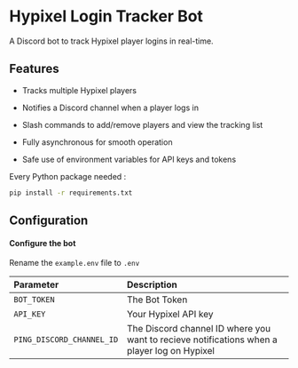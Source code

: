 # Hypixel Login Tracker Bot

A Discord bot to track Hypixel player logins in real-time.

## Features

- Tracks multiple Hypixel players

- Notifies a Discord channel when a player logs in

- Slash commands to add/remove players and view the tracking list

- Fully asynchronous for smooth operation

- Safe use of environment variables for API keys and tokens

Every Python package needed :

```bash
pip install -r requirements.txt
```

## Configuration

#### Configure the bot

Rename the `example.env` file to `.env`


| Parameter | Description                |
| :-------- | :------------------------- |
| `BOT_TOKEN` | The Bot Token |
| `API_KEY` |Your Hypixel API key |
| `PING_DISCORD_CHANNEL_ID` | The Discord channel ID where you want to recieve notifications when a player log on Hypixel |